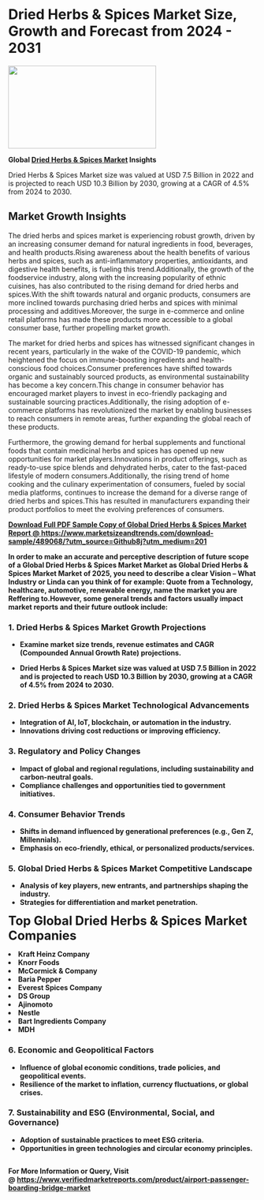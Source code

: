 <H1>Dried Herbs & Spices Market Size, Growth and Forecast from 2024 - 2031</H1><img class="aligncenter size-medium wp-image-584254" src="https://thirdeyenews.in/wp-content/uploads/2024/09/Global-Market-Research-300x168.jpeg" alt="" width="300" height="168" /><p><strong>Global&nbsp;<a href="https://www.marketsizeandtrends.com/download-sample/489068/?utm_source=Github8j?utm_medium=201">Dried Herbs & Spices Market</a> Insights</strong></p><p>Dried Herbs & Spices Market size was valued at USD 7.5 Billion in 2022 and is projected to reach USD 10.3 Billion by 2030, growing at a CAGR of 4.5% from 2024 to 2030.</p><p><h2>Market Growth Insights</h2> <p>The dried herbs and spices market is experiencing robust growth, driven by an increasing consumer demand for natural ingredients in food, beverages, and health products.Rising awareness about the health benefits of various herbs and spices, such as anti-inflammatory properties, antioxidants, and digestive health benefits, is fueling this trend.Additionally, the growth of the foodservice industry, along with the increasing popularity of ethnic cuisines, has also contributed to the rising demand for dried herbs and spices.With the shift towards natural and organic products, consumers are more inclined towards purchasing dried herbs and spices with minimal processing and additives.Moreover, the surge in e-commerce and online retail platforms has made these products more accessible to a global consumer base, further propelling market growth.</p> <p><strong><a href="#"></a></strong></p> <p>The market for dried herbs and spices has witnessed significant changes in recent years, particularly in the wake of the COVID-19 pandemic, which heightened the focus on immune-boosting ingredients and health-conscious food choices.Consumer preferences have shifted towards organic and sustainably sourced products, as environmental sustainability has become a key concern.This change in consumer behavior has encouraged market players to invest in eco-friendly packaging and sustainable sourcing practices.Additionally, the rising adoption of e-commerce platforms has revolutionized the market by enabling businesses to reach consumers in remote areas, further expanding the global reach of these products.</p> <p>Furthermore, the growing demand for herbal supplements and functional foods that contain medicinal herbs and spices has opened up new opportunities for market players.Innovations in product offerings, such as ready-to-use spice blends and dehydrated herbs, cater to the fast-paced lifestyle of modern consumers.Additionally, the rising trend of home cooking and the culinary experimentation of consumers, fueled by social media platforms, continues to increase the demand for a diverse range of dried herbs and spices.This has resulted in manufacturers expanding their product portfolios to meet the evolving preferences of consumers.</p> <p><strong><a href="#"></p><p><span class=""><strong>Download Full PDF Sample Copy of Global Dried Herbs & Spices Market Report</strong> @ <a href="https://www.marketsizeandtrends.com/download-sample/489068/?utm_source=Github8j?utm_medium=201" target="_blank">https://www.marketsizeandtrends.com/download-sample/489068/?utm_source=Github8j?utm_medium=201</a></span></p><p>In order to make an accurate and perceptive description of future scope of a Global&nbsp;Dried Herbs & Spices Market Market as Global&nbsp;Dried Herbs & Spices Market Market of 2025, you need to describe a clear Vision &ndash; What Industry or Linda can you think of for example: Quote from a Technology, healthcare, automotive, renewable energy, name the market you are Reffering to.However, some general trends and factors usually impact market reports and their future outlook include:</p><h3>1.&nbsp;<strong>Dried Herbs & Spices Market Growth Projections</strong></h3><ul><li>Examine market size trends, revenue estimates and CAGR (Compounded Annual Growth Rate) projections.</li><li><p>Dried Herbs & Spices Market size was valued at USD 7.5 Billion in 2022 and is projected to reach USD 10.3 Billion by 2030, growing at a CAGR of 4.5% from 2024 to 2030.</p></li></ul><h3>2.&nbsp;<strong>Dried Herbs & Spices Market Technological Advancements</strong></h3><ul><li>Integration of AI, IoT, blockchain, or automation in the industry.</li><li>Innovations driving cost reductions or improving efficiency.</li></ul><h3>3.&nbsp;<strong>Regulatory and Policy Changes</strong></h3><ul><li>Impact of global and regional regulations, including sustainability and carbon-neutral goals.</li><li>Compliance challenges and opportunities tied to government initiatives.</li></ul><h3>4.&nbsp;<strong>Consumer Behavior Trends</strong></h3><ul><li>Shifts in demand influenced by generational preferences (e.g., Gen Z, Millennials).</li><li>Emphasis on eco-friendly, ethical, or personalized products/services.</li></ul><h3>5.&nbsp;<strong>Global Dried Herbs & Spices Market Competitive Landscape</strong></h3><ul><li>Analysis of key players, new entrants, and partnerships shaping the industry.</li><li>Strategies for differentiation and market penetration.</li></ul><p data-pm-slice="1 1 []"><span style="color: inherit; font-family: inherit; font-size: 25px;">Top Global Dried Herbs & Spices Market Companies</span></p><div class="" data-test-id=""><p><li>Kraft Heinz Company</li><li> Knorr Foods</li><li> McCormick & Company</li><li> Baria Pepper</li><li> Everest Spices Company</li><li> DS Group</li><li> Ajinomoto</li><li> Nestle</li><li> Bart Ingredients Company</li><li> MDH</li></p></div><h3>6.&nbsp;<strong>Economic and Geopolitical Factors</strong></h3><ul><li>Influence of global economic conditions, trade policies, and geopolitical events.</li><li>Resilience of the market to inflation, currency fluctuations, or global crises.</li></ul><h3>7.&nbsp;<strong>Sustainability and ESG (Environmental, Social, and Governance)</strong></h3><ul><li>Adoption of sustainable practices to meet ESG criteria.</li><li>Opportunities in green technologies and circular economy principles.</li></ul><h2><strong style="font-size: 14px;">For More Information or Query, Visit @&nbsp;</strong><a style="background-color: #ffffff; font-size: 14px;" href="https://www.marketsizeandtrends.com/report/dried-herbs-spices-market/" target="_blank">https://www.verifiedmarketreports.com/product/airport-passenger-boarding-bridge-market</a></h2>